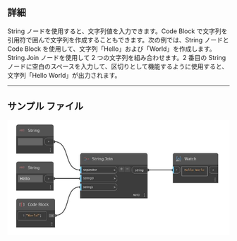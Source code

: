 ## 詳細
String ノードを使用すると、文字列値を入力できます。Code Block で文字列を引用符で囲んで文字列を作成することもできます。次の例では、String ノードと Code Block を使用して、文字列「Hello」および「World」を作成します。String.Join ノードを使用して 2 つの文字列を組み合わせます。2 番目の String ノードに空白のスペースを入力して、区切りとして機能するように使用すると、文字列「Hello World」が出力されます。
___
## サンプル ファイル

![String](./CoreNodeModels.Input.StringInput_img.jpg)

